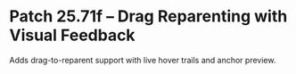 # Patch 25.71f – Drag Reparenting with Visual Feedback

Adds drag-to-reparent support with live hover trails and anchor preview.
